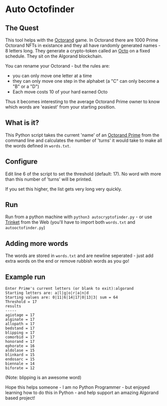 # Auto Octofinder

## The Quest

This tool helps with the [Octorand](https://octorand.com/) game. In Octorand there are 1000 Prime Octorand NFTs in existance and they all have randomly generated names - 8 letters long.   They generate a crypto-token called an [Octo](https://tinychart.org/asset/559219992) on a fixed schedule.  They sit on the Algorand blockchain.   

You can rename your Octorand - but the rules are:
  * you can only move one letter at a time
  * they can only move one step in the alphabet (a "C" can only become a "B" or a "D")
  * Each move costs 10 of your hard earned Octo   

Thus it becomes interesting to the average Octorand Prime owner to know which words are 'easiest' from your starting position. 

## What is it?

This Python script takes the current 'name' of an [Octorand Prime](https://octorand.com/) from the command line and calculates the number of 'turns' it would take to make all the words defined in `words.txt`.

## Configure

Edit line 6 of the script to set the threshold (default: 17).  No word with more than this number of 'turns' will be printed.

If you set this higher, the list gets very long very quickly. 

## Run

Run from a python machine with `python3 autocryptofinder.py` - or use [Trinket](https://trinket.io/features/python3) from the Web (you'll have to import both `words.txt` and `autooctofinder.py`)

## Adding more words

The words are stored in `words.txt` and are newline seperated - just add extra words on the end or remove rubbish words as you go!

## Example run

```
Enter Prime's current letters (or blank to exit):algorand
Starting letters are: a|l|g|o|r|a|n|d
Starting values are: 0|11|6|14|17|0|13|3| sum = 64
Threshold = 17
results
-----
agiotage = 17
alginate = 17
allopath = 17
bedstand = 17
blipping = 17
comorbid = 17
honorand = 17
ephorate = 16
aldolase = 15
blinkard = 15
endosarc = 15
biennale = 14
biforate = 12
```

(Note: blipping is an awesome word)

Hope this helps someone - I am no Python Programmer - but enjoyed learning how to do this in Python - and help support an amazing Algorand based project!